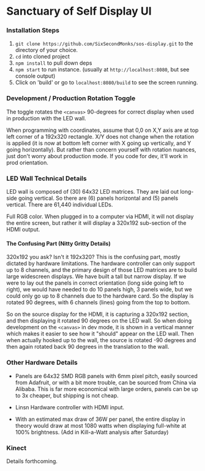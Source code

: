 # Sanctuary of Self Display UI

### Installation Steps

1. `git clone https://github.com/SixSecondMonks/sos-display.git` to the directory of your choice.
2. `cd` into cloned project
3. `npm install` to pull down deps
4. `npm start` to run instance. (usually at `http://localhost:8080`, but see console output)
5. Click on 'build' or go to `localhost:8080/build` to see the screen running.

### Development / Production Rotation Toggle

The toggle rotates the `<canvas>` 90-degrees for correct display when used in production with the LED wall.

When programming with coordinates, assume that 0,0 on X,Y axis are at top left corner of a 192x320 rectangle.  X/Y does not change when the rotation is applied (it is now at bottom left corner with X going up vertically, and Y going horizontally).  But rather than concern yourself with rotation nuances, just don't worry about production mode.  If you code for dev, it'll work in prod orientation.

### LED Wall Technical Details

LED wall is composed of (30) 64x32 LED matrices.  They are laid out long-side going vertical.  So there are (6) panels horizontal and (5) panels vertical.  There are 61,440 individual LEDs.

Full RGB color.  When plugged in to a computer via HDMI, it will not display the entire screen, but rather it will display a 320x192 sub-section of the HDMI output.

#### The Confusing Part  (Nitty Gritty Details)

320x192 you ask?  Isn't it 192x320?   This is the confusing part, mostly dictated by hardware limitations.  The hardware controller can only support up to 8 channels, and the primary design of those LED matrices are to build large widescreen displays.  We have built a tall but narrow display.   If we were to lay out the panels in correct orientation (long side going left to right), we would have needed to do 10 panels high, 3 panels wide, but we could only go up to 8 channels due to the hardware card.  So the display is rotated 90 degrees, with 6 channels (lines) going from the top to bottom.

So on the source display for the HDMI, it is capturing a 320x192 section, and then displaying it rotated 90 degrees on the LED wall.  So when doing development on the `<canvas>` in dev mode, it is shown in a vertical manner which makes it easier to see how it "should" appear on the LED wall.  Then when actually hooked up to the wall, the source is rotated -90 degrees and then again rotated back 90 degrees in the translation to the wall.

### Other Hardware Details

* Panels are 64x32 SMD RGB panels with 6mm pixel pitch, easily sourced from Adafruit, or with a bit more trouble, can be sourced from China via Alibaba.  This is far more economical with large orders, panels can be up to 3x cheaper, but shipping is not cheap.

* Linsn Hardware controller with HDMI input.

* With an estimated max draw of 36W per panel, the entire display in theory would draw at most 1080 watts when displaying full-white at 100% brightness.  (Add in Kill-a-Watt analysis after Saturday)

### Kinect

Details forthcoming.
